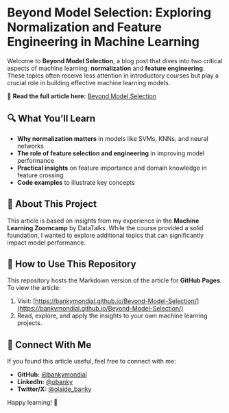 # Beyond Model Selection: Exploring Normalization and Feature Engineering in Machine Learning  

Welcome to **Beyond Model Selection**, a blog post that dives into two critical aspects of machine learning: **normalization** and **feature engineering**. These topics often receive less attention in introductory courses but play a crucial role in building effective machine learning models.  

📖 **Read the full article here:** [Beyond Model Selection](https://bankymondial.github.io/Beyond-Model-Selection/)  

## 🔍 What You’ll Learn  
- **Why normalization matters** in models like SVMs, KNNs, and neural networks  
- **The role of feature selection and engineering** in improving model performance  
- **Practical insights** on feature importance and domain knowledge in feature crossing  
- **Code examples** to illustrate key concepts  

## 🚀 About This Project  
This article is based on insights from my experience in the **Machine Learning Zoomcamp** by DataTalks. While the course provided a solid foundation, I wanted to explore additional topics that can significantly impact model performance.  

## 📌 How to Use This Repository  
This repository hosts the Markdown version of the article for **GitHub Pages**. To view the article:  
1. Visit: [https://bankymondial.github.io/Beyond-Model-Selection/](https://bankymondial.github.io/Beyond-Model-Selection/)  
2. Read, explore, and apply the insights to your own machine learning projects.  

## 🔗 Connect With Me  
If you found this article useful, feel free to connect with me:  
- **GitHub:** [@bankymondial](https://github.com/bankymondial)  
- **LinkedIn:** [@obanky](www.linkedin.com/in/obanky)  
- **Twitter/X:** [@olaide_banky](https://x.com/olaide_banky)  

Happy learning! 🚀  
